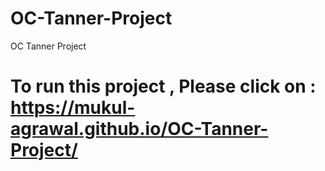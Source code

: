 # OC-Tanner-Project
OC Tanner Project
 
 # To run this project , Please click on : https://mukul-agrawal.github.io/OC-Tanner-Project/
<br>
